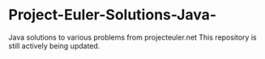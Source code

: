# Project-Euler-Solutions-Java-
Java solutions to various problems from projecteuler.net
This repository is still actively being updated.
